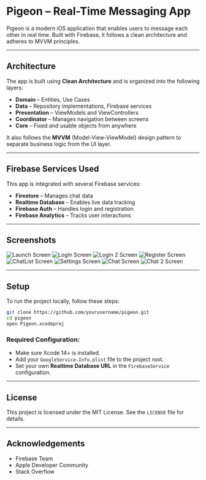 #  Pigeon – Real-Time Messaging App

Pigeon is a modern iOS application that enables users to message each other in real time. Built with Firebase, it follows a clean architecture and adheres to MVVM principles.

---

##  Architecture

The app is built using **Clean Architecture** and is organized into the following layers:

- **Domain** – Entities, Use Cases
- **Data** – Repository implementations, Firebase services
- **Presentation** – ViewModels and ViewControllers
- **Coordinator** – Manages navigation between screens
- **Core** – Fixed and usable objects from anywhere

It also follows the **MVVM** (Model-View-ViewModel) design pattern to separate business logic from the UI layer.

---

##  Firebase Services Used

This app is integrated with several Firebase services:

- **Firestore** – Manages chat data
- **Realtime Database** – Enables live data tracking
- **Firebase Auth** – Handles login and registration
- **Firebase Analytics** – Tracks user interactions

---

##  Screenshots

![Launch Screen](screenshots/LaunchSecren.png)
![Login Screen](screenshots/Login.png)
![Login 2 Screen](screenshots/Login2.png)
![Register Screen](screenshots/Register.png)
![ChatList Screen](screenshots/ChatList.png)
![Settings Screen](screenshots/Settings.png)
![Chat Screen](screenshots/Chat.png)
![Chat 2 Screen](screenshots/Chat2.png)


---

##  Setup

To run the project locally, follow these steps:

```bash
git clone https://github.com/yourusername/pigeon.git
cd pigeon
open Pigeon.xcodeproj
```

### Required Configuration:

- Make sure Xcode 14+ is installed.
- Add your `GoogleService-Info.plist` file to the project root.
- Set your own **Realtime Database URL** in the `FirebaseService` configuration.

---

##  License

This project is licensed under the MIT License. See the `LICENSE` file for details.

---

##  Acknowledgements

- Firebase Team  
- Apple Developer Community  
- Stack Overflow
